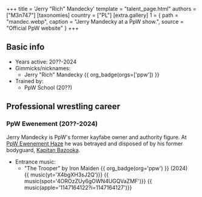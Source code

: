 +++
title = 'Jerry "Rich" Mandecky'
template = "talent_page.html"
authors = ["M3n747"]
[taxonomies]
country = ["PL"]
[extra.gallery]
1 = { path = "mandec.webp", caption = "Jerry Mandecky at a PpW show.", source = "Official PpW website" }
+++

## Basic info
* Years active: 20??-2024
* Gimmicks/nicknames:
  - Jerry "Rich" Mandecky {{ org_badge(orgs=['ppw']) }}
* Trained by:
  - PpW School (20??)

## Professional wrestling career

### PpW Ewenement (20??-2024)

Jerry Mandecky is PpW's former kayfabe owner and authority figure. At [PpW Ewenement Haze](@/e/ppw/2024-04-20-ppw-ewenement-haze.md) he was betrayed and disposed of by his former bodyguard, [Kapitan Bazooka](@/w/kapitan-bazooka.md).

* Entrance music:
  - "The Trooper" by Iron Maiden
 {{ org_badge(org='ppw') }} (2024) <br>
 {{ music(yt='X4bgXH3sJ2Q')}}
 {{ music(spot='4OROzZUy6gOWN4UGQVaZMF')}}
 {{ music(apple='1147164122?i=1147164127')}}
